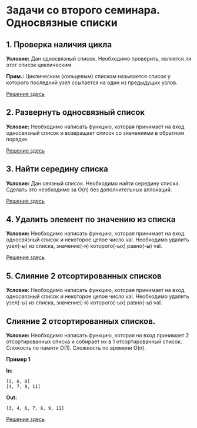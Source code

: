 # Задачи со второго семинара. Односвязные списки


## 1. Проверка наличия цикла

__Условие:__ Дан односвязный список. Необходимо проверить, является ли этот список циклическим.

__Прим.:__ Циклическим (кольцевым) списком называется список у которого последний узел ссылается на один из предыдущих узлов.

[Решение здесь](./check_cycle.py)

## 2. Развернуть односвязный список

__Условие:__ Необходимо написать функцию, которая принимает на вход односвязный список и возвращает список со значениями в обратном порядке.

[Решение здесь](./reverse.py)


## 3. Найти середину списка

__Условие:__ Дан связный список. Необходимо найти середину списка. Сделать это необходимо за O(n) без дополнительных аллокаций.

[Решение здесь](./find_middle.py)

## 4. Удалить элемент по значению из списка

__Условие:__ Необходимо написать функцию, которая принимает на вход односвязный список и некоторое целое число val. Необходимо удалить узел(-ы) из списка, значение(-я) которого(-ых) равно(-ы) val.

[Решение здесь](./delete.py)

## 5. Слияние 2 отсортированных списков

__Условие:__ Необходимо написать функцию, которая принимает на вход односвязный список и некоторое целое число val. Необходимо удалить узел(-ы) из списка, значение(-я) которого(-ых) равно(-ы) val.

## Слияние 2 отсортированных списков.

__Условие:__ Необходимо написать функцию, которая на вход принимает 2 отсортированных списка и собирает их в 1 отсортированный список. Сложость по памяти O(1). Сложность по времени O(n).


**Пример 1**

**In:**
```
[3, 6, 8]
[4, 7, 9, 11]
```
**Out:**
```
[3, 4, 6, 7, 8, 9, 11]
```

[Решение здесь](./merge.py)
